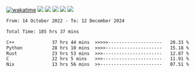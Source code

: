 [![wakatime](https://wakatime.com/badge/user/368879df-dc38-4b1a-86c4-8a2054a0e074.svg)](https://wakatime.com/@368879df-dc38-4b1a-86c4-8a2054a0e074)
<img src="https://img.shields.io/badge/Windows-0078D6?style=flat&logo=Windows&logoColor=white">
<img src="https://img.shields.io/badge/IntelliJ_IDEA-000000.svg?style=flat&logo=IntelliJ-IDEA&logoColor=white">
<img src="https://img.shields.io/badge/CLion-000000.svg?style=flat&logo=CLion&logoColor=white">
<img src="https://img.shields.io/badge/Visual_Studio_Code-007ACC?style=flat&logo=Visual-Studio-Code&logoColor=white">
<img src="https://img.shields.io/badge/Discord-5865F2?label=kano42&style=flat&logo=discord&logoColor=white">
<br>


<!--START_SECTION:waka-->

```txt
From: 14 October 2022 - To: 12 December 2024

Total Time: 185 hrs 37 mins

C++              37 hrs 44 mins  >>>>>--------------------   20.33 %
Python           28 hrs 10 mins  >>>>---------------------   15.18 %
Rust             23 hrs 53 mins  >>>----------------------   12.87 %
C                22 hrs 5 mins   >>>----------------------   11.91 %
Nix              13 hrs 56 mins  >>-----------------------   07.51 %
```

<!--END_SECTION:waka-->
